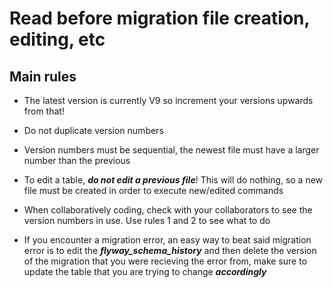 # Read before migration file creation, editing, etc

## Main rules

- The latest version is currently V9 so increment your versions upwards from that! 

- Do not duplicate version numbers

- Version numbers must be sequential, the newest file must have a larger number than the previous

- To edit a table, ***do not edit a previous file***! This will do nothing, so a new file must be created in order to execute new/edited commands

- When collaboratively coding, check with your collaborators to see the version numbers in use. Use rules 1 and 2 to see what to do

- If you encounter a migration error, an easy way to beat said migration error is to edit the ***flyway_schema_history*** and then delete the version of the migration that you were
  recieving the error from, make sure to update the table that you are trying to change ***accordingly*** 